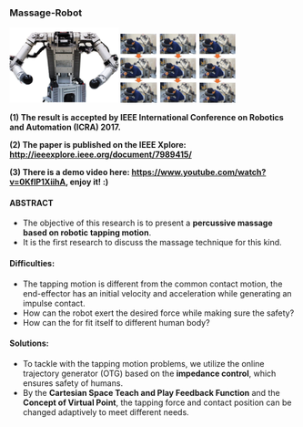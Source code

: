 ### Massage-Robot

<img src="https://github.com/CP-TSAI/Massage-Robot/raw/master/pic/螢幕快照 2017-09-08 16.08.25.jpg" width="38%" height="38%"> <img src="https://github.com/CP-TSAI/Massage-Robot/raw/master/pic/螢幕快照 2017-09-08 16.07.12.jpg" width="40%" height="40%">

**(1) The result is accepted by IEEE International Conference on Robotics and Automation (ICRA) 2017.**

**(2) The paper is published on the IEEE Xplore: http://ieeexplore.ieee.org/document/7989415/**

**(3) There is a demo video here: https://www.youtube.com/watch?v=0KflP1XiihA, enjoy it! :)**




#### ABSTRACT
- The objective of this research is to present a **percussive massage based on robotic tapping motion**.
- It is the first research to discuss the massage technique for this kind. 

#### Difficulties:
- The tapping motion is different from the common contact motion, the end-effector has an initial velocity and acceleration while generating an impulse contact.
- How can the robot exert the desired force while making sure the safety?
- How can the for fit itself to different human body?

#### Solutions:
- To tackle with the tapping motion problems, we utilize the online trajectory generator (OTG) based on the **impedance control**, which ensures safety of humans. 
- By the **Cartesian Space Teach and Play Feedback Function** and the **Concept of Virtual Point**, the tapping force and contact position can be changed adaptively to meet different needs.

